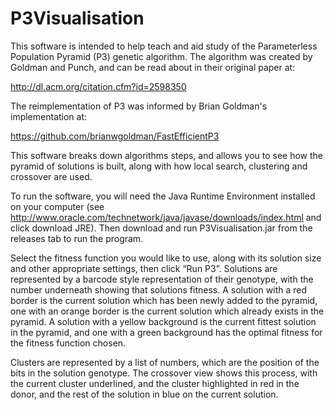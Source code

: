 # P3Visualisation

This software is intended to help teach and aid study of the Parameterless Population Pyramid (P3) genetic algorithm. The algorithm was created by Goldman and Punch, and can be read about in their original paper at:

http://dl.acm.org/citation.cfm?id=2598350

The reimplementation of P3 was informed by Brian Goldman's implementation at:

https://github.com/brianwgoldman/FastEfficientP3

This software breaks down algorithms steps, and allows you to see how the pyramid of solutions is built, along with how local search, clustering and crossover are used.

To run the software, you will need the Java Runtime Environment installed on your computer (see http://www.oracle.com/technetwork/java/javase/downloads/index.html and click download JRE). Then download and run P3Visualisation.jar from the releases tab to run the program.

Select the fitness function you would like to use, along with its solution size and other appropriate settings, then click “Run P3”.
Solutions are represented by a barcode style representation of their genotype, with the number underneath showing that solutions fitness.  A solution with a red border is the current solution which has been newly added to the pyramid, one with an orange border is the current solution which already exists in the pyramid. A solution with a yellow background is the current fittest solution in the pyramid, and one with a green background has the optimal fitness for the fitness function chosen.

Clusters are represented by a list of numbers, which are the position of the bits in the solution genotype. The crossover view shows this process, with the current cluster underlined, and the cluster highlighted in red in the donor, and the rest of the solution in blue on the current solution.
